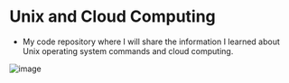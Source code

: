 # Unix and Cloud Computing

* My code repository where I will share the information I learned about Unix operating system commands and cloud computing.

![image](https://user-images.githubusercontent.com/54184905/119265610-f95afe00-bbef-11eb-829f-d53591c386f1.png)
